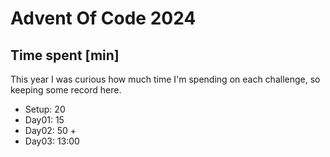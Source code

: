 # Advent Of Code 2024

## Time spent [min]

This year I was curious how much time I'm spending on each challenge, so keeping some record here.

- Setup: 20
- Day01: 15
- Day02: 50 + 
- Day03: 13:00

